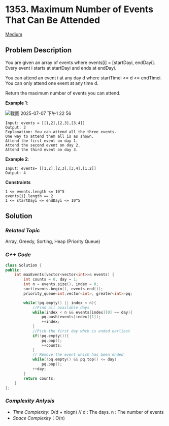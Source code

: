 # 1353. Maximum Number of Events That Can Be Attended
[Medium](https://leetcode.com/problems/maximum-number-of-events-that-can-be-attended/description/)

## Problem Description

You are given an array of events where events[i] = [startDayi, endDayi]. Every event i starts at startDayi and ends at endDayi.

You can attend an event i at any day d where startTimei <= d <= endTimei. You can only attend one event at any time d.

Return the maximum number of events you can attend.

**Example 1**:

![截圖 2025-07-07 下午1 22 56](https://github.com/user-attachments/assets/57db073c-bbc2-4bce-a3cd-f56fcf8abf3b)

```
Input: events = [[1,2],[2,3],[3,4]]
Output: 3
Explanation: You can attend all the three events.
One way to attend them all is as shown.
Attend the first event on day 1.
Attend the second event on day 2.
Attend the third event on day 3.
```
**Example 2**:
```
Input: events= [[1,2],[2,3],[3,4],[1,2]]
Output: 4
```

**Constraints**
```
1 <= events.length <= 10^5
events[i].length == 2
1 <= startDayi <= endDayi <= 10^5
```

## Solution

### _Related Topic_
   Array, Greedy, Sorting, Heap (Priority Queue)

### _C++ Code_
```cpp
class Solution {
public:
    int maxEvents(vector<vector<int>>& events) {
        int counts = 0, day = 1;
        int n = events.size(), index = 0;
        sort(events.begin(), events.end());
        priority_queue<int,vector<int>, greater<int>>pq;

        while(!pq.empty() || index < n){
            //Find all available days
            while(index < n && events[index][0] == day){
                pq.push(events[index][1]);
                ++index;
            }
            //Pick the first day whch is ended earliest
            if(!pq.empty()){
                pq.pop();
                ++counts;
            }
            // Remove the event which has been ended
            while(!pq.empty() && pq.top() <= day)
                pq.pop();
            ++day;
        }
        return counts;
    }
};
```

### _Complexity Anlysis_
- _Time Complexity_: O(d + nlogn) // d : The days. n : The number of events
- _Space Complexity_：O(n)
